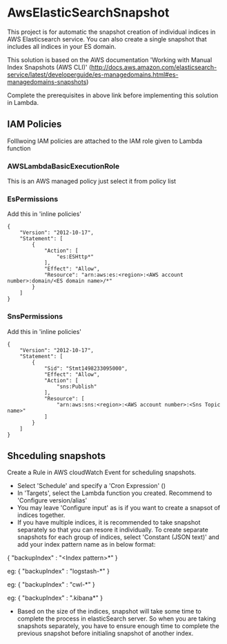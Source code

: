 # AwsElasticSearchSnapshot
This project is for automatic the snapshot creation of individual indices in AWS Elasticsearch service. 
You can also create a single snapshot that includes all indices in your ES domain.

This solution is based on the AWS documentation 'Working with Manual Index Snapshots (AWS CLI)' (http://docs.aws.amazon.com/elasticsearch-service/latest/developerguide/es-managedomains.html#es-managedomains-snapshots)

Complete the prerequisites in above link before implementing this solution in Lambda.


## IAM Policies
Folllwoing IAM policies are attached to the IAM role given to Lambda function

### AWSLambdaBasicExecutionRole
This is an AWS managed policy just select it from policy list

### EsPermissions
Add this in 'inline policies'
```
{
    "Version": "2012-10-17",
    "Statement": [
        {
            "Action": [
                "es:ESHttp*"
            ],
            "Effect": "Allow",
            "Resource": "arn:aws:es:<region>:<AWS account number>:domain/<ES domain name>/*"
        }
    ]
}
```
### SnsPermissions
Add this in 'inline policies'
```
{
    "Version": "2012-10-17",
    "Statement": [
        {
            "Sid": "Stmt1498233095000",
            "Effect": "Allow",
            "Action": [
                "sns:Publish"
            ],
            "Resource": [
                "arn:aws:sns:<region>:<AWS account number>:<Sns Topic name>"
            ]
        }
    ]
}
```
## Shceduling snapshots
Create a Rule in AWS cloudWatch Event for scheduling snapshots. 
* Select 'Schedule' and specify a 'Cron Expression' ()
* In 'Targets', select the Lambda function you created. Recommend to 'Configure version/alias'
* You may leave 'Configure input' as is if you want to create a snapsot of indices together.
* If you have multiple indices, it is recommended to take snapshot separately so that you can resore it individually. To create separate snapshots for each group of indices, select 'Constant (JSON text)' and add your index pattern name as in below format:

{ "backupIndex" : "\<Index pattern\>*" }

eg: { "backupIndex" : "logstash-*" }

eg: { "backupIndex" : "cwl-*" }

eg: { "backupIndex" : ".kibana*" }

* Based on the size of the indices, snapshot will take some time to complete the process in elasticSearch server. So when you are taking snapshots separately, you have to ensure enough time to complete the previous snapshot before initialing snapshot of another index.


